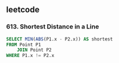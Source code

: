 ## leetcode 
### 613. Shortest Distance in a Line

```sql
SELECT MIN(ABS(P1.x - P2.x)) AS shortest
FROM Point P1
    JOIN Point P2
WHERE P1.x != P2.x 
```
